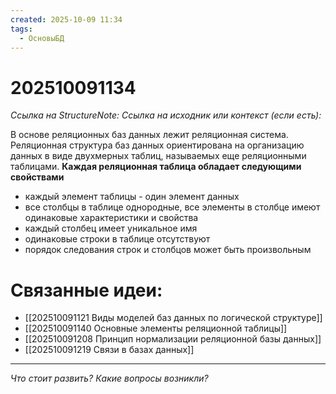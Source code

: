 ```yaml
---
created: 2025-10-09 11:34
tags:
  - ОсновыБД
---
```

# 202510091134
*Ссылка на StructureNote:* 
*Ссылка на исходник или контекст (если есть):* 

В основе реляционных баз данных лежит реляционная система. Реляционная структура баз данных ориентирована на организацию данных в виде двухмерных таблиц, называемых еще реляционными таблицами.
**Каждая реляционная таблица обладает следующими свойствами**
- каждый элемент таблицы - один элемент данных
- все столбцы в таблице однородные, все элементы в столбце имеют одинаковые характеристики и свойства
- каждый столбец имеет уникальное имя
- одинаковые строки в таблице отсутствуют
- порядок следования строк и столбцов может быть произвольным

# Связанные идеи:
* [[202510091121 Виды моделей баз данных по логической структуре]]
* [[202510091140 Основные элементы реляционной таблицы]]
* [[202510091208 Принцип нормализации реляционной базы данных]]
* [[202510091219 Связи в базах данных]]
---

*Что стоит развить? Какие вопросы возникли?*